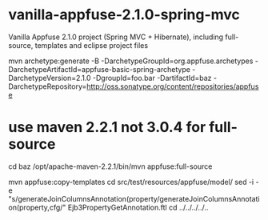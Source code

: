 vanilla-appfuse-2.1.0-spring-mvc
================================

Vanilla Appfuse 2.1.0 project (Spring MVC + Hibernate), including full-source, templates and eclipse project files

mvn archetype:generate -B -DarchetypeGroupId=org.appfuse.archetypes -DarchetypeArtifactId=appfuse-basic-spring-archetype -DarchetypeVersion=2.1.0 -DgroupId=foo.bar -DartifactId=baz -DarchetypeRepository=http://oss.sonatype.org/content/repositories/appfuse

# use maven 2.2.1 not 3.0.4 for full-source
cd baz
/opt/apache-maven-2.2.1/bin/mvn appfuse:full-source

mvn appfuse:copy-templates
cd src/test/resources/appfuse/model/
sed -i -e "s/generateJoinColumnsAnnotation(property/generateJoinColumnsAnnotation(property,cfg/" Ejb3PropertyGetAnnotation.ftl 
cd ../../../../..
